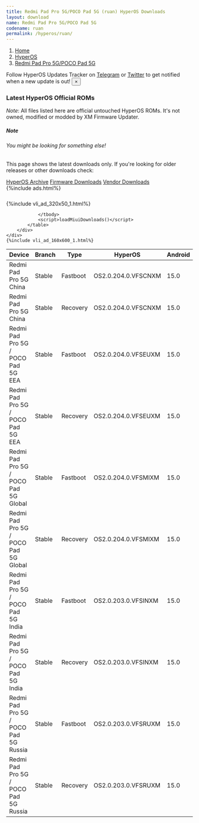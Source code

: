 ```yaml
---
title: Redmi Pad Pro 5G/POCO Pad 5G (ruan) HyperOS Downloads
layout: download
name: Redmi Pad Pro 5G/POCO Pad 5G
codename: ruan
permalink: /hyperos/ruan/
---
```

<nav aria-label="breadcrumb">
    <ol class="breadcrumb">
        <li class="breadcrumb-item"><a href="/">Home</a></li>
        <li class="breadcrumb-item"><a href="/hyperos/">HyperOS</a></li>
        <li class="breadcrumb-item active" aria-current="page"><a href="/hyperos/ruan/">Redmi Pad Pro 5G/POCO Pad 5G</a></li>
    </ol>
</nav>
<div class="alert alert-primary alert-dismissible fade show" role="alert">
    Follow HyperOS Updates Tracker on <a href="https://t.me/MIUIUpdatesTracker" class="alert-link">Telegram</a>
     or <a href="https://twitter.com/MiFwUpdater" class="alert-link">Twitter</a> to get notified when a new update is out!
    <button type="button" class="close" data-dismiss="alert" aria-label="Close">
        <span aria-hidden="true">&times;</span>
    </button>
</div>

### Latest HyperOS Official ROMs
*Note*: All files listed here are official untouched HyperOS ROMs. It's not owned, modified or modded by XM Firmware Updater.
<div class="card">
  <div class="card-body">
    <h5 class="card-title">Note</h5>
    <h6 class="card-subtitle mb-2 text-muted">You might be looking for something else!</h6>
    <p class="card-text">This page shows the latest downloads only.
     If you're looking for older releases or other downloads check:</p>
    <a href="/archive/hyperos/ruan/" class="card-link">HyperOS Archive</a>
    <a href="/firmware/ruan/" class="card-link">Firmware Downloads</a>
    <a href="/vendor/ruan/" class="card-link">Vendor Downloads</a>
  </div>
</div>
{%include ads.html%}
<div class="row justify-content-center">
    <div class="col-10">
        <div class="table-responsive-md" style="margin-top: 25px;">
            {%include vli_ad_320x50_1.html%}
            <table id="miui" class="display dt-responsive nowrap compact table table-striped table-hover table-sm">
                <thead class="thead-dark">
                    <tr>
                        <th data-ref="device">Device</th>
                        <th data-ref="branch">Branch</th>
                        <th data-ref="type">Type</th>
                        <th data-ref="miui">HyperOS</th>
                        <th data-ref="android">Android</th>
                        <th data-ref="size">Size</th>
                        <th data-ref="size">Date</th>
                        <th data-ref="link">Link</th>
                    </tr>
                </thead>
                <tbody>
                <tr><td>Redmi Pad Pro 5G China</td><td>Stable</td><td>Fastboot</td><td>OS2.0.204.0.VFSCNXM</td><td>15.0</td><td>6.6 GB</td><td>2025-09-15</td><td><a href="/hyperos/ruan/stable/OS2.0.204.0.VFSCNXM/">Download</a></td></tr>
<tr><td>Redmi Pad Pro 5G China</td><td>Stable</td><td>Recovery</td><td>OS2.0.204.0.VFSCNXM</td><td>15.0</td><td>5.3 GB</td><td>2025-09-22</td><td><a href="/hyperos/ruan/stable/OS2.0.204.0.VFSCNXM/">Download</a></td></tr>
<tr><td>Redmi Pad Pro 5G / POCO Pad 5G EEA</td><td>Stable</td><td>Fastboot</td><td>OS2.0.204.0.VFSEUXM</td><td>15.0</td><td>6.2 GB</td><td>2025-10-13</td><td><a href="/hyperos/ruan/stable/OS2.0.204.0.VFSEUXM/">Download</a></td></tr>
<tr><td>Redmi Pad Pro 5G / POCO Pad 5G EEA</td><td>Stable</td><td>Recovery</td><td>OS2.0.204.0.VFSEUXM</td><td>15.0</td><td>5.2 GB</td><td>2025-10-17</td><td><a href="/hyperos/ruan/stable/OS2.0.204.0.VFSEUXM/">Download</a></td></tr>
<tr><td>Redmi Pad Pro 5G / POCO Pad 5G Global</td><td>Stable</td><td>Fastboot</td><td>OS2.0.204.0.VFSMIXM</td><td>15.0</td><td>6.5 GB</td><td>2025-09-30</td><td><a href="/hyperos/ruan/stable/OS2.0.204.0.VFSMIXM/">Download</a></td></tr>
<tr><td>Redmi Pad Pro 5G / POCO Pad 5G Global</td><td>Stable</td><td>Recovery</td><td>OS2.0.204.0.VFSMIXM</td><td>15.0</td><td>5.0 GB</td><td>2025-10-15</td><td><a href="/hyperos/ruan/stable/OS2.0.204.0.VFSMIXM/">Download</a></td></tr>
<tr><td>Redmi Pad Pro 5G / POCO Pad 5G India</td><td>Stable</td><td>Fastboot</td><td>OS2.0.203.0.VFSINXM</td><td>15.0</td><td>5.5 GB</td><td>2025-09-15</td><td><a href="/hyperos/ruan/stable/OS2.0.203.0.VFSINXM/">Download</a></td></tr>
<tr><td>Redmi Pad Pro 5G / POCO Pad 5G India</td><td>Stable</td><td>Recovery</td><td>OS2.0.203.0.VFSINXM</td><td>15.0</td><td>4.8 GB</td><td>2025-09-20</td><td><a href="/hyperos/ruan/stable/OS2.0.203.0.VFSINXM/">Download</a></td></tr>
<tr><td>Redmi Pad Pro 5G / POCO Pad 5G Russia</td><td>Stable</td><td>Fastboot</td><td>OS2.0.203.0.VFSRUXM</td><td>15.0</td><td>6.7 GB</td><td>2025-09-15</td><td><a href="/hyperos/ruan/stable/OS2.0.203.0.VFSRUXM/">Download</a></td></tr>
<tr><td>Redmi Pad Pro 5G / POCO Pad 5G Russia</td><td>Stable</td><td>Recovery</td><td>OS2.0.203.0.VFSRUXM</td><td>15.0</td><td>4.9 GB</td><td>2025-09-22</td><td><a href="/hyperos/ruan/stable/OS2.0.203.0.VFSRUXM/">Download</a></td></tr>

                </tbody>
                <script>loadMiuiDownloads()</script>
            </table>
        </div>
    </div>
    {%include vli_ad_160x600_1.html%}
</div>
